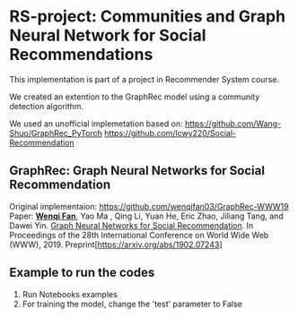 # RS-project: Communities and Graph Neural Network for Social Recommendations

This implementation is part of a project in Recommender System course. 

We created an extention to the GraphRec model using a community detection algorithm. 

We used an unofficial implemetation based on:
https://github.com/Wang-Shuo/GraphRec_PyTorch
https://github.com/lcwy220/Social-Recommendation


## GraphRec: Graph Neural Networks for Social Recommendation

Original implementaion:
https://github.com/wenqifan03/GraphRec-WWW19
Paper:
[**<u>Wenqi Fan</u>**](https://wenqifan03.github.io), Yao Ma , Qing Li, Yuan He, Eric Zhao, Jiliang Tang, and Dawei Yin. [Graph Neural Networks for Social Recommendation](https://arxiv.org/pdf/1902.07243.pdf). 
In Proceedings of the 28th International Conference on World Wide Web (WWW), 2019. 
Preprint[https://arxiv.org/abs/1902.07243]


## Example to run the codes
  1. Run Notebooks examples
  2. For training the model, change the 'test' parameter to False
